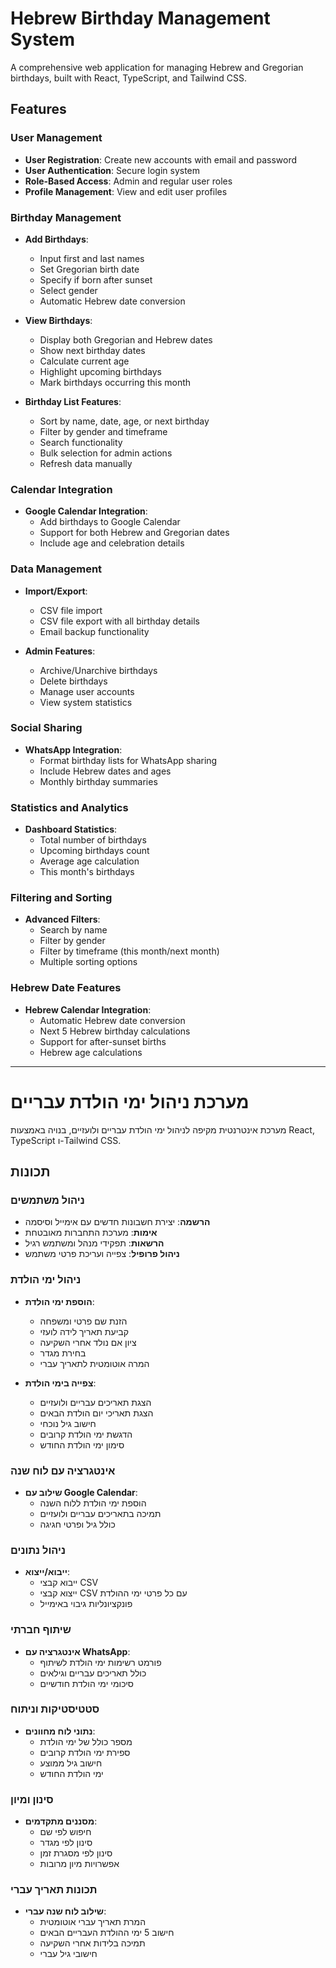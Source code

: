 # Hebrew Birthday Management System

A comprehensive web application for managing Hebrew and Gregorian birthdays, built with React, TypeScript, and Tailwind CSS.

## Features

### User Management
- **User Registration**: Create new accounts with email and password
- **User Authentication**: Secure login system
- **Role-Based Access**: Admin and regular user roles
- **Profile Management**: View and edit user profiles

### Birthday Management
- **Add Birthdays**: 
  - Input first and last names
  - Set Gregorian birth date
  - Specify if born after sunset
  - Select gender
  - Automatic Hebrew date conversion

- **View Birthdays**:
  - Display both Gregorian and Hebrew dates
  - Show next birthday dates
  - Calculate current age
  - Highlight upcoming birthdays
  - Mark birthdays occurring this month

- **Birthday List Features**:
  - Sort by name, date, age, or next birthday
  - Filter by gender and timeframe
  - Search functionality
  - Bulk selection for admin actions
  - Refresh data manually

### Calendar Integration
- **Google Calendar Integration**:
  - Add birthdays to Google Calendar
  - Support for both Hebrew and Gregorian dates
  - Include age and celebration details

### Data Management
- **Import/Export**:
  - CSV file import
  - CSV file export with all birthday details
  - Email backup functionality

- **Admin Features**:
  - Archive/Unarchive birthdays
  - Delete birthdays
  - Manage user accounts
  - View system statistics

### Social Sharing
- **WhatsApp Integration**:
  - Format birthday lists for WhatsApp sharing
  - Include Hebrew dates and ages
  - Monthly birthday summaries

### Statistics and Analytics
- **Dashboard Statistics**:
  - Total number of birthdays
  - Upcoming birthdays count
  - Average age calculation
  - This month's birthdays

### Filtering and Sorting
- **Advanced Filters**:
  - Search by name
  - Filter by gender
  - Filter by timeframe (this month/next month)
  - Multiple sorting options

### Hebrew Date Features
- **Hebrew Calendar Integration**:
  - Automatic Hebrew date conversion
  - Next 5 Hebrew birthday calculations
  - Support for after-sunset births
  - Hebrew age calculations

---

# מערכת ניהול ימי הולדת עבריים

מערכת אינטרנטית מקיפה לניהול ימי הולדת עבריים ולועזיים, בנויה באמצעות React, TypeScript ו-Tailwind CSS.

## תכונות

### ניהול משתמשים
- **הרשמה**: יצירת חשבונות חדשים עם אימייל וסיסמה
- **אימות**: מערכת התחברות מאובטחת
- **הרשאות**: תפקידי מנהל ומשתמש רגיל
- **ניהול פרופיל**: צפייה ועריכת פרטי משתמש

### ניהול ימי הולדת
- **הוספת ימי הולדת**:
  - הזנת שם פרטי ומשפחה
  - קביעת תאריך לידה לועזי
  - ציון אם נולד אחרי השקיעה
  - בחירת מגדר
  - המרה אוטומטית לתאריך עברי

- **צפייה בימי הולדת**:
  - הצגת תאריכים עבריים ולועזיים
  - הצגת תאריכי יום הולדת הבאים
  - חישוב גיל נוכחי
  - הדגשת ימי הולדת קרובים
  - סימון ימי הולדת החודש

### אינטגרציה עם לוח שנה
- **שילוב עם Google Calendar**:
  - הוספת ימי הולדת ללוח השנה
  - תמיכה בתאריכים עבריים ולועזיים
  - כולל גיל ופרטי חגיגה

### ניהול נתונים
- **ייבוא/ייצוא**:
  - ייבוא קבצי CSV
  - ייצוא קבצי CSV עם כל פרטי ימי ההולדת
  - פונקציונליות גיבוי באימייל

### שיתוף חברתי
- **אינטגרציה עם WhatsApp**:
  - פורמט רשימות ימי הולדת לשיתוף
  - כולל תאריכים עבריים וגילאים
  - סיכומי ימי הולדת חודשיים

### סטטיסטיקות וניתוח
- **נתוני לוח מחוונים**:
  - מספר כולל של ימי הולדת
  - ספירת ימי הולדת קרובים
  - חישוב גיל ממוצע
  - ימי הולדת החודש

### סינון ומיון
- **מסננים מתקדמים**:
  - חיפוש לפי שם
  - סינון לפי מגדר
  - סינון לפי מסגרת זמן
  - אפשרויות מיון מרובות

### תכונות תאריך עברי
- **שילוב לוח שנה עברי**:
  - המרת תאריך עברי אוטומטית
  - חישוב 5 ימי ההולדת העבריים הבאים
  - תמיכה בלידות אחרי השקיעה
  - חישובי גיל עברי
